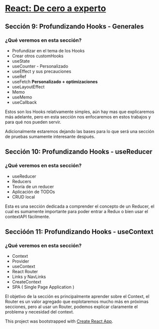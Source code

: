 # [React: De cero a experto](https://www.udemy.com/course/react-cero-experto/)

## Sección 9: Profundizando Hooks - Generales
### ¿Qué veremos en esta sección?
- Profundizar en el tema de los Hooks
- Crear otros customHooks
- useState
- useCounter - Personalizado
- useEffect y sus precauciones
- useRef
- useFetch **Personalizado + optimizaciones**
- useLayoutEffect
- Memo
- useMemo
- useCallback

Estos son los Hooks relativamente simples, aún hay mas que explicaremos más adelante, pero en esta sección nos enfocaremos en estos trabajos y para qué nos pueden servir.

Adicionalmente estaremos dejando las bases para lo que será una sección de pruebas sumamente interesante después.

## Sección 10: Profundizando Hooks - useReducer
### ¿Qué veremos en esta sección?
- useReducer
- Reducers
- Teoría de un reducer
- Aplicación de TODOs
- CRUD local

Esta es una sección dedicada a comprender el concepto de un Reducer, el cual es sumamente importante para poder entrar a Redux o bien usar el contextAPI fácilmente.

## Seccióón 11: Profundizando Hooks - useContext
### ¿Qué veremos en esta sección?
- Context
- Provider
- useContext
- React Router
- Links y NavLinks
- CreateContext
- SPA ( Single Page Application )

El objetivo de la sección es principalmente aprender sobre el Context, el Router es un valor agregado que explotaremos mucho más en próximas secciones, pero al usar un Router, podemos explicar claramente el problema y necesidad del context.

This project was bootstrapped with [Create React App](https://github.com/facebook/create-react-app).
